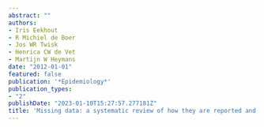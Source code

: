 ```yaml
---
abstract: ""
authors:
- Iris Eekhout
- R Michiel de Boer
- Jos WR Twisk
- Henrica CW de Vet
- Martijn W Heymans
date: "2012-01-01"
featured: false
publication: '*Epidemiology*'
publication_types:
- "2"
publishDate: "2023-01-10T15:27:57.277181Z"
title: 'Missing data: a systematic review of how they are reported and handled'
---
```


